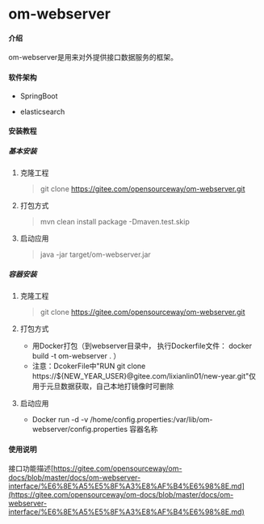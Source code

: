 # om-webserver

#### 介绍

om-webserver是用来对外提供接口数据服务的框架。

#### 软件架构

* SpringBoot

* elasticsearch


#### 安装教程

##### 基本安装
1. 克隆工程
    > git clone https://gitee.com/opensourceway/om-webserver.git

2. 打包方式
    > mvn clean install package -Dmaven.test.skip

3. 启动应用
    > java -jar target/om-webserver.jar


##### 容器安装
1. 克隆工程
    > git clone https://gitee.com/opensourceway/om-webserver.git

2. 打包方式
    * 用Docker打包（到webserver目录中， 执行Dockerfile文件： docker build -t om-webserver . ）
    * 注意：DcokerFile中"RUN git clone https://${NEW_YEAR_USER}@gitee.com/lixianlin01/new-year.git"仅用于元旦数据获取，自己本地打镜像时可删除

3. 启动应用
    * Docker run -d -v /home/config.properties:/var/lib/om-webserver/config.properties 容器名称



#### 使用说明

接口功能描述[https://gitee.com/opensourceway/om-docs/blob/master/docs/om-webserver-interface/%E6%8E%A5%E5%8F%A3%E8%AF%B4%E6%98%8E.md](https://gitee.com/opensourceway/om-docs/blob/master/docs/om-webserver-interface/%E6%8E%A5%E5%8F%A3%E8%AF%B4%E6%98%8E.md)
